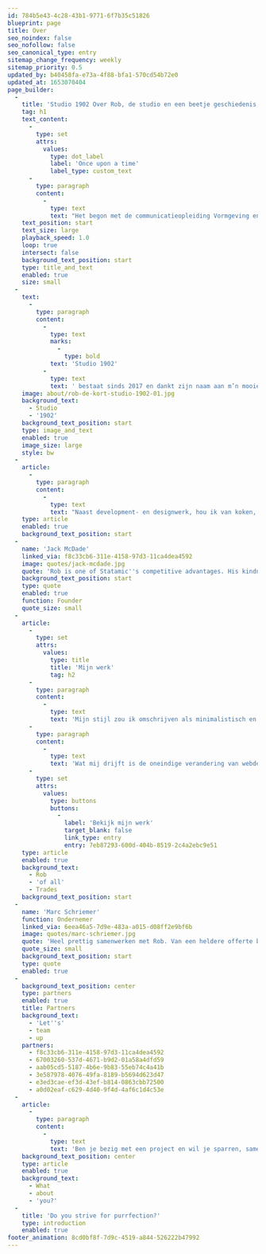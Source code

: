 ```yaml
---
id: 784b5e43-4c28-43b1-9771-6f7b35c51826
blueprint: page
title: Over
seo_noindex: false
seo_nofollow: false
seo_canonical_type: entry
sitemap_change_frequency: weekly
sitemap_priority: 0.5
updated_by: b40458fa-e73a-4f88-bfa1-570cd54b72e0
updated_at: 1653070404
page_builder:
  -
    title: 'Studio 1902 Over Rob, de studio en een beetje geschiedenis'
    tag: h1
    text_content:
      -
        type: set
        attrs:
          values:
            type: dot_label
            label: 'Once upon a time'
            label_type: custom_text
      -
        type: paragraph
        content:
          -
            type: text
            text: "Het begon met de communicatieopleiding Vormgeving en Multimedia en stond daarna jarenlang zelf voor de klas op de opleiding Kunst en Multimedia van het Noorderpoortcollege in Groningen. Daarnaast begon ik vroeg met grafisch ontwerp en was tien jaar mede-eigenaar van een webbureau.\_"
    text_position: start
    text_size: large
    playback_speed: 1.0
    loop: true
    intersect: false
    background_text_position: start
    type: title_and_text
    enabled: true
    size: small
  -
    text:
      -
        type: paragraph
        content:
          -
            type: text
            marks:
              -
                type: bold
            text: 'Studio 1902'
          -
            type: text
            text: ' bestaat sinds 2017 en dankt zijn naam aan m’n mooie huis in Baflo, waar Anno 1902 op de gevel prijkt. Ik werk thuis, wat betekent dat je dikwijls een kat, kind of mijn vrouw door het beeld ziet lopen als we videovergaderen. Juist de afwisseling met het zelfstandig en samen werken aan mooie projecten, maakt dat ik hou van wat ik doe.'
    image: about/rob-de-kort-studio-1902-01.jpg
    background_text:
      - Studio
      - '1902'
    background_text_position: start
    type: image_and_text
    enabled: true
    image_size: large
    style: bw
  -
    article:
      -
        type: paragraph
        content:
          -
            type: text
            text: "Naast development- en designwerk, hou ik van koken, muziek, theater en gamen. Verder heb ik een voorliefde voor alles wat een stekker heeft. Verder ben ik\_sowieso een kattenmens, vader van twee en blij met de mogelijkheid een vuurtje te stoken in mijn tuin, maar ook te kunnen besluiten een verre reis te maken."
    type: article
    enabled: true
    background_text_position: start
  -
    name: 'Jack McDade'
    linked_via: f8c33cb6-311e-4158-97d3-11ca4dea4592
    image: quotes/jack-mcdade.jpg
    quote: 'Rob is one of Statamic''s competitive advantages. His kindness, code, and critical thinking makes the community a better place.'
    background_text_position: start
    type: quote
    enabled: true
    function: Founder
    quote_size: small
  -
    article:
      -
        type: set
        attrs:
          values:
            type: title
            title: 'Mijn werk'
            tag: h2
      -
        type: paragraph
        content:
          -
            type: text
            text: 'Mijn stijl zou ik omschrijven als minimalistisch en modern. Mijn websites sluiten altijd aan bij de boodschap van de klant, met oog voor mooi ontwerp. En waar ik voor sta is gebruiksvriendelijkheid: het bijhouden en vullen van een website zou niet moeilijker moeten zijn dan het schrijven van een Word-document. Ook vind ik privacy en toegankelijkheid een belangrijk onderdeel van m’n werk.'
      -
        type: paragraph
        content:
          -
            type: text
            text: 'Wat mij drijft is de oneindige verandering van webdevelopment. Ik leer zonder te overdrijven iedere dag bij, blijf verbeteren en bijschaven. Mijn werkwijze typeer ik als persoonlijk, eerlijk en liefdevol. Dit zoek ik dan ook in de mensen met wie ik samenwerk. Pas dan kom je tot echt goede resultaten.'
      -
        type: set
        attrs:
          values:
            type: buttons
            buttons:
              -
                label: 'Bekijk mijn werk'
                target_blank: false
                link_type: entry
                entry: 7eb87293-600d-404b-8519-2c4a2ebc9e51
    type: article
    enabled: true
    background_text:
      - Rob
      - 'of all'
      - Trades
    background_text_position: start
  -
    name: 'Marc Schriemer'
    function: Ondernemer
    linked_via: 6eea46a5-7d9e-483a-a015-d08ff2e9bf6b
    image: quotes/marc-schriemer.jpg
    quote: 'Heel prettig samenwerken met Rob. Van een heldere offerte binnen de deadline naar een strakke website. Hij werkt snel, is kundig en komt proactief met verbeteringen. Heel tevreden!'
    quote_size: small
    background_text_position: start
    type: quote
    enabled: true
  -
    background_text_position: center
    type: partners
    enabled: true
    title: Partners
    background_text:
      - 'Let''s'
      - team
      - up
    partners:
      - f8c33cb6-311e-4158-97d3-11ca4dea4592
      - 67003260-537d-4671-b9d2-01a58a4dfd59
      - aab05cd5-5187-4b6e-9b83-55eb74c4a41b
      - 3e587978-4076-49fa-8189-b5694d623d47
      - e3ed3cae-ef3d-43ef-b814-0863cbb72500
      - a0d02eaf-c629-4d40-9f4d-4af6c1d4c53e
  -
    article:
      -
        type: paragraph
        content:
          -
            type: text
            text: 'Ben je bezig met een project en wil je sparren, samenwerken of onderdelen uitbesteden? Ik werk heel graag met je samen.'
    background_text_position: center
    type: article
    enabled: true
    background_text:
      - What
      - about
      - 'you?'
  -
    title: 'Do you strive for purrfection?'
    type: introduction
    enabled: true
footer_animation: 8cd0bf8f-7d9c-4519-a844-526222b47992
---
```

